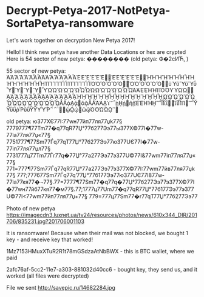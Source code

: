 # Decrypt-Petya-2017-NotPetya-SortaPetya-ransomware
Let's work together on decryption New Petya 2017!

Hello!
I think new petya have another Data Locations or hex are crypted
Here is 54 sector of new petya:
��������
(old petya: Ф�2cИЋ‚ )

55 sector of new petya:
ἈἉἊἋἌἍἎἏἈἉἊἋἌἍἎἏἘἙἚἛἜἝ἖἗ἘἙἚἛἜἝ἞἟ἨἩἪἫἬἭἮἯἨἩἪἫἬἭἮἯἸἹἺἻἼἽἾἿἸἹἺἻἼἽἾἿὈὉὊὋὌὍ὆὇ὈὉὊὋὌὍ὎὏ὐὙὒὛὔὝὖὟ὘Ὑ὚Ὓ὜Ὕ὞ὟὨὩὪὫὬὭὮὯὨὩὪὫὬὭὮὯᾺΆῈΈῊΉῚΊῸΌῪΎῺΏ὾὿ᾈᾉᾊᾋᾌᾍᾎᾏᾈᾉᾊᾋᾌᾍᾎᾏᾘᾙᾚᾛᾜᾝᾞᾟᾘᾙᾚᾛᾜᾝᾞᾟᾨᾩᾪᾫᾬᾭᾮᾯᾨᾩᾪᾫᾬᾭᾮᾯᾸᾹᾲᾼᾴ᾵ᾶᾷᾸᾹᾺΆᾼ᾽ι᾿῀῁ῂῌῄ῅ῆῇῈΈῊΉῌ῍῎῏ῘῙῒΐ῔῕ῖῗῘῙῚΊ῜῝῞῟ῨῩῢΰῤῬῦῧῨῩῪΎῬ῭΅`῰῱ῲῼῴ῵ῶῷῸΌῺΏῼ´῾῿

old petya: юЗ77ХЄ77I:77wн77йп77ля77џk77§ 7779777¶77Tm77�q77qR77Џ°77б277Ээ77ыЗ77Х©77I�77w-77iа77ля77џ«77§ 7751777¶77Sm77Ѓq77qТ77Џ°77б277Ээ77юЗ77UЄ77I�77w-77iп77ля77џл77§ 7731777ц77Tm77Ѓr77q�77Џ°77a277Ээ77эЗ77U©77I&77wm77iп77ля77џ«77§ 771=777¶77Sm77Ѓq77qR77Џ°77a277Ээ77эЗ77Х©77I:77wm77йв77ля77џk77§ 77?;777677Sm77Ѓq77q’77Џ°77б177Ээ77юЗ77UЄ77I877w­77iа77кя77�¬77§.77=7777¶77Sm77�q77q�77Џ°77б277Ээ77эЗ77Х©77I�77wн77йб77кя77�м77§.77;1777ц77Um77�q77qR77Џ°77б177Ээ77эЗ77U©77I<77wm77йп77ля77џ+77§ 779=777ц77Sm77�r77qТ77Џ°77б277Ээ77


Photo of new petya
https://imagecdn3.luxnet.ua/tv24/resources/photos/news/610x344_DIR/201706/835231.jpg?201706001103


It is ransomware! Because when their mail was not blocked, we bought 1 key - and receive key that worked!

1Mz7153HMuxXTuR2R1t78mGSdzaAtNbBWX - this is BTC wallet, where we paid

2afc76af-5cc2-11e7-a303-881032d40cc6 - bought key, they send us, and it worked (all files were decrypted)

File we sent 
http://savepic.ru/14682284.jpg
